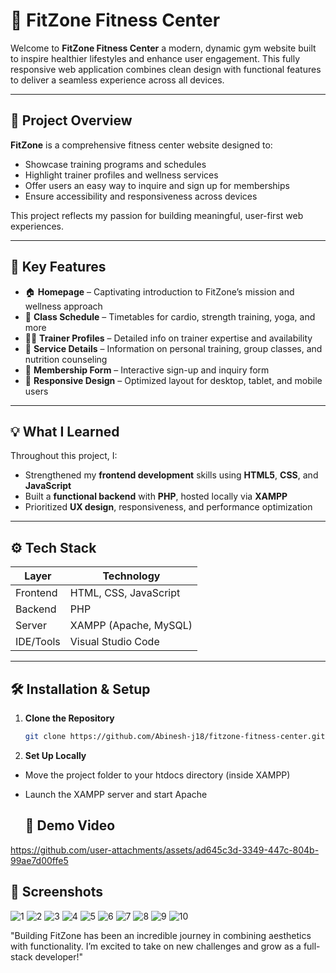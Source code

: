 # 💪 FitZone Fitness Center

Welcome to **FitZone Fitness Center**  a modern, dynamic gym website built to inspire healthier lifestyles and enhance user engagement. This fully responsive web application combines clean design with functional features to deliver a seamless experience across all devices.

---

## 📌 Project Overview

**FitZone** is a comprehensive fitness center website designed to:

- Showcase training programs and schedules
- Highlight trainer profiles and wellness services
- Offer users an easy way to inquire and sign up for memberships
- Ensure accessibility and responsiveness across devices

This project reflects my passion for building meaningful, user-first web experiences.

---

## 🔑 Key Features

- 🏠 **Homepage** – Captivating introduction to FitZone’s mission and wellness approach  
- 📅 **Class Schedule** – Timetables for cardio, strength training, yoga, and more  
- 👨‍🏫 **Trainer Profiles** – Detailed info on trainer expertise and availability  
- 🍎 **Service Details** – Information on personal training, group classes, and nutrition counseling  
- 📝 **Membership Form** – Interactive sign-up and inquiry form  
- 📱 **Responsive Design** – Optimized layout for desktop, tablet, and mobile users  

---

## 💡 What I Learned

Throughout this project, I:

- Strengthened my **frontend development** skills using **HTML5**, **CSS**, and **JavaScript**
- Built a **functional backend** with **PHP**, hosted locally via **XAMPP**
- Prioritized **UX design**, responsiveness, and performance optimization

---

## ⚙️ Tech Stack

| Layer        | Technology              |
|--------------|--------------------------|
| Frontend     | HTML, CSS, JavaScript    |
| Backend      | PHP                      |
| Server       | XAMPP (Apache, MySQL)    |
| IDE/Tools    | Visual Studio Code       |

---

## 🛠️ Installation & Setup



1. **Clone the Repository**  
   ```bash
   git clone https://github.com/Abinesh-j18/fitzone-fitness-center.git


2. **Set Up Locally**

- Move the project folder to your htdocs directory (inside XAMPP)

- Launch the XAMPP server and start Apache

  ## 🎥 Demo Video


https://github.com/user-attachments/assets/ad645c3d-3349-447c-804b-99ae7d00ffe5


## 📸 Screenshots
![1](https://github.com/user-attachments/assets/8fa97e2e-4356-4967-adff-0387b6596958)
![2](https://github.com/user-attachments/assets/e66ca50a-8eb4-444f-b715-8c9d96c1dfa9)
![3](https://github.com/user-attachments/assets/0a377e0b-db09-47a8-9734-3b93c60f03ad)
![4](https://github.com/user-attachments/assets/2cbd9238-6349-4676-9e57-fd8908e4d5d8)
![5](https://github.com/user-attachments/assets/8430eae2-2e6c-47de-8d8a-6c230737255d)
![6](https://github.com/user-attachments/assets/78f23ebc-82e7-414c-a401-5ff018a16100)
![7](https://github.com/user-attachments/assets/c01de984-c94a-4f33-a6ef-db192004bc7a)
![8](https://github.com/user-attachments/assets/6d0ff420-828a-469d-892d-9f1f9779c02b)
![9](https://github.com/user-attachments/assets/6c6efe59-625c-486f-9c9c-882f78eb7df3)
![10](https://github.com/user-attachments/assets/72e6ef8c-953b-4fb8-b7b4-d196e3d86802)


"Building FitZone has been an incredible journey in combining aesthetics with functionality. I’m excited to take on new challenges and grow as a full-stack developer!"

